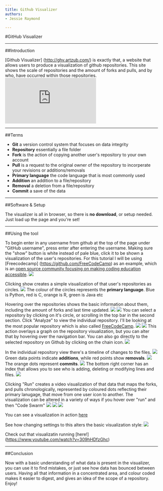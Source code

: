 ```yaml
---
title: Github Visualizer
authors:
- Jessie Raymond

---
```

#GitHub Visualizer
***
##Introduction

[Github Visualizer] (http://ghv.artzub.com/) is exactly that, a website that allows users to produce a visualization of github repositories. This site shows the scale of repositories and the amount of forks and pulls, and by who, have occurred within those repositories.
![](http://s17.photobucket.com/user/Dragon_Tamer13/media/1.jpg.html)
***
##Terms

- **Git** a version control system that focuses on data integrity 
- **Repository** essentially a file folder
- **Fork** is the action of copying another user's repository to your own account
- **Pull** is a request to the original owner of the repository to incorperate your revisions or additions/removals
- **Primary language** the code language that is most commonly used
- **Addition** an addition to a file/repository
- **Removal** a deletion from a file/repository
- **Commit** a save of the data

***
##Software & Setup

The visualizer is all in browser, so there is **no download**, or setup needed. Just load up the page and you're set!
***

##Using the tool

To begin enter in any username from github at the top of the page under "GitHub username", press enter after entering the username. Making sure the "show" button is white instead of pale blue, click it to be shown a visualization of the user's repositories. For this tutorial I will be using [Freecodecamp] (https://github.com/FreeCodeCamp) as an example, which is an [open source community focusing on making coding education accessible](http://www.freecodecamp.com/). 
![](http://i17.photobucket.com/albums/b99/Dragon_Tamer13/2.jpg)

Clicking show creates a simple visualization of that user's repositories as circles. 
![](http://i17.photobucket.com/albums/b99/Dragon_Tamer13/3.jpg)
The colour of the circles represents the **primary language**. Blue is Python, red is C, orange is R, green is Java etc

Hovering over the repositories shows the basic information about them, including the amount of forks and last time updated. 
![](http://i17.photobucket.com/albums/b99/Dragon_Tamer13/5.png)
![](http://i17.photobucket.com/albums/b99/Dragon_Tamer13/5.png)
You can select a repository by clicking on it's circle, or scrolling in the top bar in the second section. Click "Analyze" to view the individual repository. I'll be looking at the most popular repository which is also called [FreeCodeCamp](https://github.com/FreeCodeCamp/FreeCodeCamp).
![](http://i17.photobucket.com/albums/b99/Dragon_Tamer13/6.png)
![](http://i17.photobucket.com/albums/b99/Dragon_Tamer13/7.png)
This action overlays a graph on the repository visualization, but you can alter that by hovering over the navigation bar. 
You can also go directly to the selected repository on Github by clicking on the chain icon.
![](http://i17.photobucket.com/albums/b99/Dragon_Tamer13/8.png)

In the individual repository view there's a timeline of changes to the files. 
![](http://i17.photobucket.com/albums/b99/Dragon_Tamer13/9.jpg)
Green data points indicate **additions**, while red points show **removals**. 
![](http://i17.photobucket.com/albums/b99/Dragon_Tamer13/10.png)
The orange dots represent **commits**. 
![](http://i17.photobucket.com/albums/b99/Dragon_Tamer13/11.png)
The bottom right corner has an index that allows you to see who is adding, deleting or modifying lines and files.
![](http://i17.photobucket.com/albums/b99/Dragon_Tamer13/12.jpg)

Clicking "Run" creates a video visualization of that data that maps the forks, and pulls chronologically, represented by coloured dots reflecting their primary lanugage, that move from one user icon to another.
The visualization can be altered in a variety of ways if you hover over "run" and then "Code Swarm"
![](http://i17.photobucket.com/albums/b99/Dragon_Tamer13/13.png)
![](http://i17.photobucket.com/albums/b99/Dragon_Tamer13/14.png)
![](http://i17.photobucket.com/albums/b99/Dragon_Tamer13/15.png)



You can see a visualization in action [here](https://www.youtube.com/watch?v=9PFmqaptheo) 

See how changing settings to this alters the basic visualization style:
![](http://i17.photobucket.com/albums/b99/Dragon_Tamer13/settings.png)

Check out that visualizatin running [here!] (https://www.youtube.com/watch?v=309hHDfzGhc)
***
##Conclusion

Now with a basic understanding of what data is present in the visualizer, you can use it to find mistakes, or just see how data has bounced between users. 
Having all that information in a concentrated area, and colour coded makes it easier to digest, and gives an idea of the scope of a repository. 
Enjoy!

